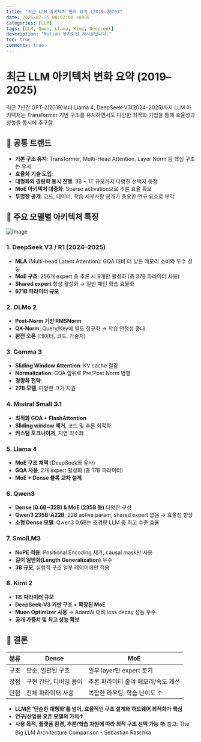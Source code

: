 ```yaml
---
title: "최근 LLM 아키텍처 변화 요약 (2019–2025)"
date: 2025-07-25 08:02:00 +0900
categories: [LLM]
tags: [LLM, Qwen, Llama, Kimi, Deepseek]
description: "Notion 동기화된 게시글입니다."
toc: true
comments: true
---
```


# 최근 LLM 아키텍처 변화 요약 (2019–2025)

최근 7년간 GPT-2(2019)부터 Llama 4, DeepSeek-V3(2024–2025)까지 LLM 아키텍처는 Transformer 기반 구조를 유지하면서도 다양한 최적화 기법을 통해 효율성과 성능을 동시에 추구함.

## 🔑 공통 트렌드

- **기본 구조 유지**: Transformer, Multi-Head Attention, Layer Norm 등 핵심 구조는 유사
- **효율화 기술 도입**:
- **대형화와 경량화 동시 진행**: 3B ~ 1T 규모까지 다양한 선택지 등장
- **MoE 아키텍처 대중화**: Sparse activation으로 추론 효율 확보
- **투명한 공개**: 코드, 데이터, 학습 세부사항 공개가 중요한 연구 요소로 부각
## 📌 주요 모델별 아키텍처 특징

![Image](https://prod-files-secure.s3.us-west-2.amazonaws.com/e6db513d-ec54-40ff-aa74-2487b0bcfe15/ac24fdd3-febf-45c7-8e99-afb6446591d8/image.png?X-Amz-Algorithm=AWS4-HMAC-SHA256&X-Amz-Content-Sha256=UNSIGNED-PAYLOAD&X-Amz-Credential=ASIAZI2LB4663I65QGDG%2F20250725%2Fus-west-2%2Fs3%2Faws4_request&X-Amz-Date=20250725T164307Z&X-Amz-Expires=3600&X-Amz-Security-Token=IQoJb3JpZ2luX2VjEB8aCXVzLXdlc3QtMiJHMEUCICXeIDb1KnTvg4onQ%2Brn7%2BVNKm4vn%2FnLmoxw6DDyI781AiEAhKoJ0bLl8P%2Bf8ueH0yz4zD%2FGBmuY3GcsCGfY26%2F99Fsq%2FwMISBAAGgw2Mzc0MjMxODM4MDUiDCgYqNdkJ1LxjORYRircA6sgtVj76hK2QQJQa0K4A%2FrHbbJwIohJEHPzb15kfqceH9OZiUTnPmaWEWqaz4ulTcHSh2p4%2FBI03Em2OzFe0CdCHL6xaOtucoiWKvZfOd8U1zMaaUXcI5SBjtJHzrn1Yrr6gh6T7fijAZnnWS5b4swU4sFoSjAzieY3OVo3lkOiYjR%2FWPKCOWvpB4LyIeAEb6%2Fphn%2Bx4Km8%2FLmSFO4APC%2B7VZFGwlwDUj598LzuNue%2FzoPYgxdK09i91kML4HrIIZKKKm%2Fue5V9wCQbzUEyujmAQd%2FQs8LeXpBslQqff0zwwD871vAqD5%2FXvWaflPSUXWqMofSW5hHpDEgH2uSvpwnn4YDwi6YvV24xYBYBN1pnO5AoTBamX0QKVrWMhGUSsVD38AixmPllW289Q1kNbNMnYH3LyOrthy6w4lqfkkBXwZMcmEjiEgCaiWzG%2FdNmOpYaRLMjQ%2FmZCtBGNigDeQMTossTzLTY6UsVeiWkFpJ6cKKmclio32tvomTP6FrYmD8wAaIraXkKCaBeUOXc4U8jt1JrpsH1EIKo5U4KC4N4Eim8ZtlXby0zEPX2sQ3XyU5PakP6R3cxCvDLTgnx9PyuzU%2Be%2B96jyvNc%2F9p%2BC%2FzOL7cIEnXJAUhRx03UMNa8jsQGOqUBf0pE4rWuTDeY%2FI0grGTGnIBy94WPl6lKWDegcgpvNWMUu7LAbN3E%2BCJaGY%2BMgUvKuVM3gXt%2BkUheAqXYdY%2BiOaZjmNpA7u%2Fn7q5b3MoR%2FQDldzraVUidq9LG42QEpDIpdhe77xSshIOtozKmLD4XcIK4ZTFMDhc4s5Ojcmy2eSADCjA7t4GgM24aEnnXdnwIR2hUP0C%2F4uFdOG%2FdbMO6FEhnk4Jw&X-Amz-Signature=07697fe778d8422e7550275bf262a6d9e73696a3f0774996e43a19eba5ee18cf&X-Amz-SignedHeaders=host&x-amz-checksum-mode=ENABLED&x-id=GetObject)

### 1. DeepSeek V3 / R1 (2024–2025)

- **MLA** (Multi-head Latent Attention): GQA 대비 더 낮은 메모리 소비와 우수 성능
- **MoE 구조**: 256개 expert 중 추론 시 9개만 활성화 (총 37B 파라미터 사용)
- **Shared expert** 항상 활성화 → 일반 패턴 학습 효율화
- **671B 파라미터 규모**
### 2. OLMo 2

- **Post-Norm 기반 RMSNorm**
- **QK-Norm**: Query/Key에 별도 정규화 → 학습 안정성 증대
- **완전 오픈** (데이터, 코드, 가중치)
### 3. Gemma 3

- **Sliding Window Attention**: KV cache 절감
- **Normalization**: GQA 앞뒤로 Pre/Post Norm 병행
- **경량화 전략**:
- **27B 모델**, 다양한 크기 지원
### 4. Mistral Small 3.1

- **최적화 GQA + FlashAttention**
- **Sliding window 제거**, 코드 및 추론 최적화
- **커스텀 토크나이저**, 지연 최소화
### 5. Llama 4

- **MoE 구조 채택** (DeepSeek와 유사)
- **GQA 사용**, 2개 expert 활성화 (총 17B 파라미터)
- **MoE + Dense 블록 교차 설계**
### 6. Qwen3

- **Dense (0.6B~32B) & MoE (235B 등)** 다양한 구성
- **Qwen3 235B-A22B**: 22B active param, shared expert 없음 → 효율성 향상
- **소형 Dense 모델**: Qwen3 0.6B는 초경량 LLM 중 최고 수준 효율
### 7. SmolLM3

- **NoPE 적용**: Positional Encoding 제거, causal mask만 사용
- **길이 일반화(Length Generalization)** 우수
- **3B 규모**, 실험적 구조 일부 레이어에만 적용
### 8. Kimi 2

- **1조 파라미터 규모**
- **DeepSeek-V3 기반 구조 + 확장된 MoE**
- **Muon Optimizer 사용** → AdamW 대비 loss decay 성능 우수
- **공개 가중치 및 최고 성능 확보**
## 🧩 결론

| 분류 | Dense | MoE |
| --- | --- | --- |
| 구조 | 단순, 일관된 구조 | 일부 layer만 expert 분기 |
| 장점 | 구현 간단, 디버깅 용이 | 추론 파라미터 줄여 메모리/속도 개선 |
| 단점 | 전체 파라미터 사용 | 복잡한 라우팅, 학습 난이도 ↑ |

- **LLM은 ‘단순한 대형화’를 넘어, 효율적인 구조 설계와 하드웨어 최적화가 핵심**
- **연구/산업용 오픈 모델의 가치↑**
- **사용 목적, 플랫폼 환경, 추론/학습 자원에 따라 최적 구조 선택 가능**
📚 참고: The Big LLM Architecture Comparison - Sebastian Raschka


